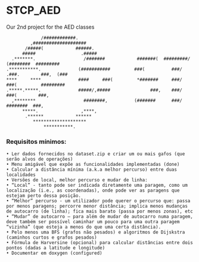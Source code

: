 # STCP_AED
Our 2nd project for the AED classes
                                                                                                    
                 /############.                                                                     
             ,####################                                                                  
           /#####(            ######.                                                               
          #####                 .#####                                                              
      .*******.                  /#######            #######(  #########/   (########  #########    
    .***********.              (###########         ###(          ###/    .###.        ###,  (###   
    ****     ****              ####     ###(         *#######     ###/    ###(         #########    
    .*****.*****.              #####/,#####               ###,    ###/     ###(        ###,         
      ,********                  ########,          (#######      ###/       ########  ###,         
          *****.                ,****,                                                              
           .******            ******                                                                
              ********************                                                                  
                  ***********.                                                                      

### Requisitos mínimos:

    • Ler dados fornecidos no dataset.zip e criar um ou mais gafos (que serão alvos de operações)
    • Menu amigável que expõe as funcionalidades implementadas (done)
    • Calcular a distância mínima (a.k.a melhor percurso) entre duas localidades
    • Versões de local, melhor percurso e mudar de linha:
    • “Local” - tanto pode ser indicada diretamente uma paragem, como um localização (i.e., as coordenadas), onde pode ver as paragens que estejam perto dessa posição.
    • “Melhor” percurso - um utilizador pode querer o percurso que: passa por menos paragens; percorre menor distância; implica menos mudanças de autocarro (de linha); fica mais barato (passa por menos zonas), etc
    • “Mudar” de autocarro – para além de mudar de autocarro numa paragem, deve também ser possível caminhar um pouco para uma outra paragem “vizinha” (que esteja a menos do que uma certa distância).
    • Pelo menos uma BFS (grafos não pesados) e algoritmos de Dijskstra (caminhos curtos e grafos pesados)
    • Fórmula de Harversine (opcional) para calcular distâncias entre dois pontos (dadas a latitude e longitude)
    • Documentar em doxygen (configured)
